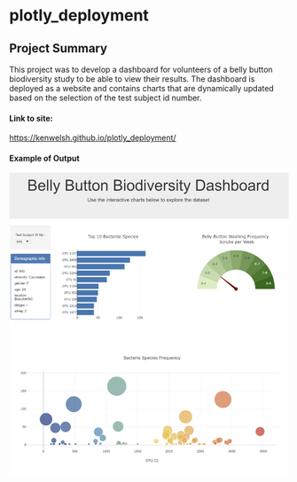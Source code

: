 # plotly_deployment

## Project Summary


This project was to develop a dashboard for volunteers of a belly button biodiversity study to be able to view their results.  The dashboard is deployed as a website and contains charts that are dynamically updated based on the selection of the test subject id number.


#### Link to site:
https://kenwelsh.github.io/plotly_deployment/


#### Example of Output
  
  ![](https://github.com/kenwelsh/plotly_deployment/blob/master/siteExample.png "Belly Button Biodiversity")
